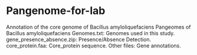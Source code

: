 # Pangenome-for-lab
Annotation of the core genome of Bacillus amyloliquefaciens
Pangeomes of Bacillus amyloliquefaciens
Genomes.txt: Genomes used in this study.
gene_presence_absence.zip: Presence/Absence Detection.
core_protein.faa: Core_protein sequence.
Other files: Gene annotations.
